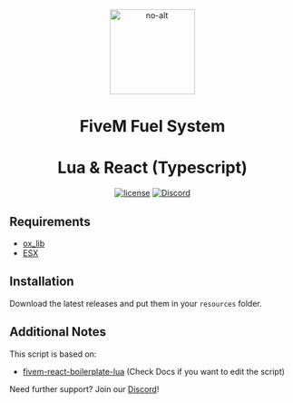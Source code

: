<div align="center">
    <img href="https://esegovic-developments.tebex.io/" width="150" src="https://dunb17ur4ymx4.cloudfront.net/webstore/logos/b55e3aace5a9d4e8b0fbde77a09d8aed9e629ccc.png" alt="no-alt" />
</div>
<h1 align="center">FiveM Fuel System</h1>

<div align="center">
  <h1>Lua & React (Typescript)</h1>
</div>

<div align="center">

[![license](https://img.shields.io/badge/license-MIT-blue.svg)](https://github.com/project-error/pe-utils/master/LICENSE)
[![Discord](https://img.shields.io/discord/791854454760013827?label=Our%20Discord)](https://discord.gg/thuCaKFdaa)

</div>

## Requirements

- [ox_lib](https://github.com/overextended/ox_lib)
- [ESX](https://github.com/esx-framework/esx_core)

## Installation

Download the latest releases and put them in your `resources` folder.

## Additional Notes

This script is based on:

- [fivem-react-boilerplate-lua](https://github.com/project-error/fivem-react-boilerplate-lua) (Check Docs if you want to edit the script)
  
Need further support? Join our [Discord](https://discord.gg/thuCaKFdaa)!

